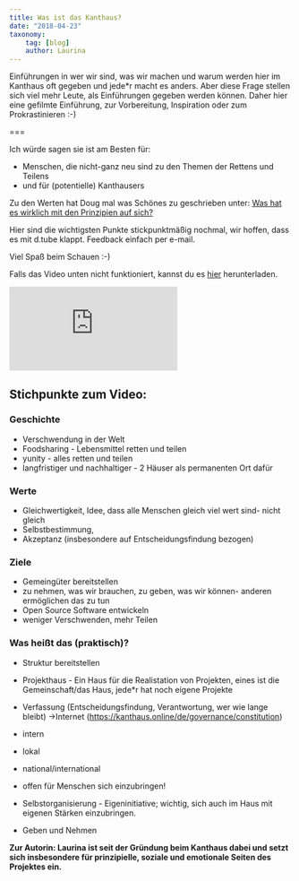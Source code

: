 ```yaml
---
title: Was ist das Kanthaus?
date: "2018-04-23"
taxonomy:
    tag: [blog]
    author: Laurina
---
```


Einführungen in wer wir sind, was wir machen und warum werden hier im Kanthaus oft gegeben und jede*r macht es anders. Aber diese Frage stellen sich viel mehr Leute, als Einführungen gegeben werden können. Daher hier eine gefilmte Einführung, zur Vorbereitung, Inspiration oder zum Prokrastinieren :-)

===

Ich würde sagen sie ist am Besten für:
- Menschen, die nicht-ganz neu sind zu den Themen der Rettens und Teilens
- und für (potentielle) Kanthausers

Zu den Werten hat Doug mal was Schönes zu geschrieben unter: [Was hat es wirklich mit den Prinzipien auf sich?](/governance/governancefaq)

Hier sind die wichtigsten Punkte stickpunktmäßig nochmal, wir hoffen, dass es mit d.tube klappt. Feedback einfach per e-mail.

Viel Spaß beim Schauen :-)

Falls das Video unten nicht funktioniert, kannst du es [hier](https://cloud.kanthaus.online/s/gQDA9CL8oaZkdtt) herunterladen.

<div class="grav-youtube">
    <iframe src="https://emb.d.tube/#!/kanthaus/ibv3q9vr" frameborder="0" allowfullscreen></iframe>
</div>

## Stichpunkte zum Video:

### Geschichte
- Verschwendung in der Welt
- Foodsharing - Lebensmittel retten und teilen
- yunity - alles retten und teilen
- langfristiger und nachhaltiger - 2 Häuser als permanenten Ort dafür

### Werte
- Gleichwertigkeit, Idee, dass alle Menschen gleich viel wert sind- nicht gleich
- Selbstbestimmung,
- Akzeptanz (insbesondere auf Entscheidungsfindung bezogen)

### Ziele
- Gemeingüter bereitstellen
- zu nehmen, was wir brauchen, zu geben, was wir können- anderen ermöglichen das zu tun
- Open Source Software entwickeln
- weniger Verschwenden, mehr Teilen

### Was heißt das (praktisch)?
- Struktur bereitstellen
- Projekthaus - Ein Haus für die Realistation von Projekten, eines ist die Gemeinschaft/das Haus, jede*r hat noch eigene Projekte
- Verfassung (Entscheidungsfindung, Verantwortung, wer wie lange bleibt)
  ->Internet (https://kanthaus.online/de/governance/constitution)
- intern
- lokal
- national/international

- offen für Menschen sich einzubringen!
-  Selbstorganisierung - Eigeninitiative; wichtig, sich auch im Haus mit eigenen Stärken einzubringen.
 - Geben und Nehmen

**Zur Autorin: Laurina ist seit der Gründung beim Kanthaus dabei und setzt sich insbesondere für prinzipielle, soziale und emotionale Seiten des Projektes ein.**
